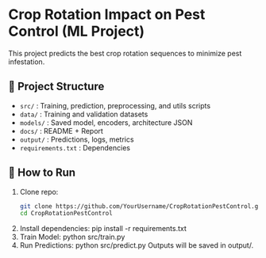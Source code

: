# Crop Rotation Impact on Pest Control (ML Project)

This project predicts the best crop rotation sequences to minimize pest infestation.

## 📂 Project Structure
- `src/` : Training, prediction, preprocessing, and utils scripts
- `data/` : Training and validation datasets
- `models/` : Saved model, encoders, architecture JSON
- `docs/` : README + Report
- `output/` : Predictions, logs, metrics
- `requirements.txt` : Dependencies

## 🚀 How to Run

1. Clone repo:
   ```bash
   git clone https://github.com/YourUsername/CropRotationPestControl.git
   cd CropRotationPestControl
2. Install dependencies:
   pip install -r requirements.txt
3. Train Model: 
   python src/train.py
4. Run Predictions: 
   python src/predict.py
   Outputs will be saved in output/.
